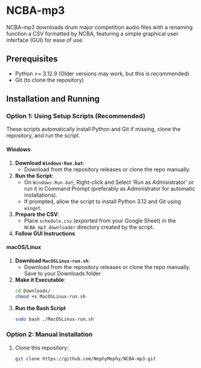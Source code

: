 # NCBA-mp3

NCBA-mp3 downloads drum major competition audio files with a renaming function a CSV formatted by NCBA, featuring a simple graphical user interface (GUI) for ease of use.

## Prerequisites
- Python >= 3.12.9 (Older versions may work, but this is recommended)
- Git (to clone the repository)

## Installation and Running

### Option 1: Using Setup Scripts (Recommended)
These scripts automatically install Python and Git if missing, clone the repository, and run the script.

#### Windows
1. **Download `Windows-Run.bat`**:
   - Download from the repository releases or clone the repo manually.
2. **Run the Script**:
   - On `Windows-Run.bat`, Right-click and Select 'Run as Admisistrator' or run it in Command Prompt (preferably as Administrator for automatic installations).
   - If prompted, allow the script to install Python 3.12 and Git using `winget`.
3. **Prepare the CSV**:
   - Place `schedule.csv` (exported from your Google Sheet) in the `NCBA_mp3_downloader` directory created by the script.
4. **Follow GUI Instructions**

#### macOS/Linux
1. **Download `MacOSLinux-run.sh`**:
   - Download from the repository releases or clone the repo manually. Save to your Downloads folder
2. **Make it Executable**:
   ```bash
   cd Downloads/
   chmod +x MacOSLinux-run.sh
3. **Run the Bash Script**
   ```bash
   sudo bash ./MacOSLinux-run.sh

### Option 2: Manual Installation
1. Clone this repository:
   ```bash
   git clone https://github.com/NephyMephy/NCBA-mp3.git